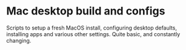 # Mac desktop build and configs 
Scripts to setup a fresh MacOS install, configuring desktop defaults, installing apps and various other settings. Quite basic, and constantly changing. 



